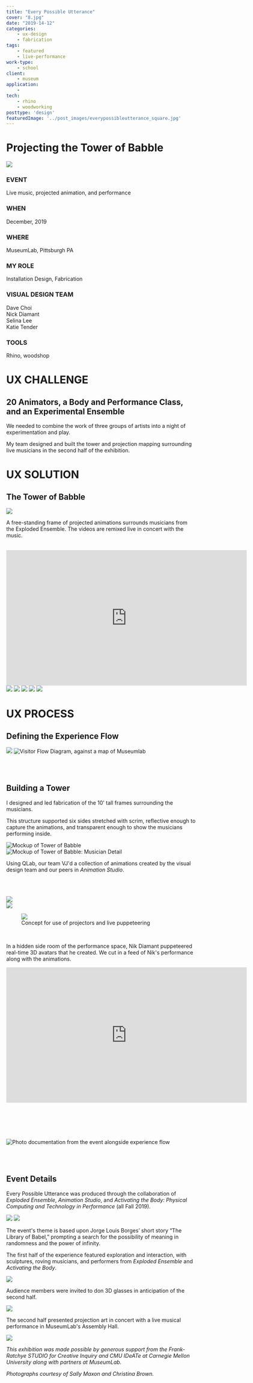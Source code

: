 ```yaml
---
title: "Every Possible Utterance"
cover: "8.jpg"
date: "2019-14-12"
categories:
    - ux-design
    - fabrication
tags:
    - featured
    - live-performance
work-type:
    - school
client:
    - museum
application:
    -
tech:
    - rhino
    - woodworking
posttype: 'design'
featuredImage: '../post_images/everypossibleutterance_square.jpg'
---
```


# Projecting the Tower of Babble

<cover-img>

<img src="../post_images/everypossibleutterance/overview.jpg">

</cover-img>

<design-meta>

### EVENT

Live music, projected animation, and performance 

### WHEN

December, 2019

### WHERE

MuseumLab, Pittsburgh PA

### MY ROLE

Installation Design, Fabrication

### VISUAL DESIGN TEAM

Dave Choi\
Nick Diamant\
Selina Lee\
Katie Tender

### TOOLS

Rhino, woodshop

</design-meta>

<grid-container>

# UX CHALLENGE

## 20 Animators, a Body and Performance Class, and an Experimental Ensemble

We needed to combine the work of three groups of artists into a night of experimentation and play.

My team designed and built the tower and projection mapping surrounding live musicians in the second half of the exhibition.

# UX SOLUTION

## The Tower of Babble

<img src="../post_images/everypossibleutterance/overview2.jpg">

<br>

A free-standing frame of projected animations surrounds musicians from the Exploded Ensemble. The videos are remixed live in concert with the music.

<br>

<iframe title="vimeo-player" src="https://player.vimeo.com/video/588497528?h=4aa4a66aa2" width="640" height="360" frameborder="0" allowfullscreen></iframe>

<br>

<img src="../post_images/everypossibleutterance/audience1.jpg">

<img src="../post_images/everypossibleutterance/musician1.jpg">



<img src="../post_images/everypossibleutterance/overview3.jpg">

<img src="../post_images/everypossibleutterance/red.jpg">

<img src="../post_images/everypossibleutterance/purple.jpg">

# UX PROCESS

## Defining the Experience Flow

<img src="../post_images/everypossibleutterance/visitor-flow-black.jpg">

<img src="../post_images/everypossibleutterance/visitor-flow-map-black.jpg" title="Visitor Flow Diagram, against a map of Museumlab">

<br><br>

## Building a Tower

I designed and led fabrication of the 10' tall frames surrounding the musicians.

This structure supported six sides stretched with scrim, reflective enough to capture the animations, and transparent enough to show the musicians performing inside.

<img src="../post_images/everypossibleutterance/assembly-hall-mockup.jpg" title="Mockup of Tower of Babble">

<img src="../post_images/everypossibleutterance/musician-closeup.jpg" title="Mockup of Tower of Babble: Musician Detail">

Using QLab, our team VJ'd a collection of animations created by the visual design team and our peers in *Animation Studio*.

<br><br>

<img src="../post_images/everypossibleutterance/render_combined-black.jpg">

<br>

<img src="../post_images/everypossibleutterance/projectors-mockup-black.jpg">

<figure>
<img src="../post_images/everypossibleutterance/limbo-excerpt.gif">
<figcaption>Concept for use of projectors and live puppeteering</figcaption>
</figure>

<br>

In a hidden side room of the performance space, Nik Diamant puppeteered real-time 3D avatars that he created. We cut in a feed of Nik's performance along with the animations.


<iframe title="vimeo-player" src="https://player.vimeo.com/video/588493208?h=7f2d47b5e9" width="640" height="360" frameborder="0" allowfullscreen></iframe>

<br><br><br><br>

<img src="../post_images/everypossibleutterance/visitor-flow-map-photos-black.jpg" title="Photo documentation from the event alongside experience flow">

<br><br>

## Event Details

Every Possible Utterance was produced through the collaboration of *Exploded Ensemble*, *Animation Studio*, and *Activating the Body: Physical Computing and Technology in Performance* (all Fall 2019).

<img src="../post_images/everypossibleutterance/epu1.jpg">

<img src="../post_images/everypossibleutterance/epu2.jpg">

The event's theme is based upon Jorge Louis Borges’ short story “The Library of Babel,” prompting a search for the possibility of meaning in randomness and the power of infinity.

The first half of the experience featured exploration and interaction, with sculptures, roving musicians, and performers from *Exploded Ensemble* and *Activating the Body*.

<img src="../post_images/everypossibleutterance/epu3.jpg">

Audience members were invited to don 3D glasses in anticipation of the second half.

<img src="../post_images/everypossibleutterance/playbill.jpg">

The second half presented projection art in concert with a live musical performance in MuseumLab's Assembly Hall.

<img src="../post_images/everypossibleutterance/halo.jpg">

*This exhibition was made possible by generous support from the Frank-Ratchye STUDIO for Creative Inquiry and CMU IDeATe at Carnegie Mellon University along with partners at MuseumLab.*

*Photographs courtesy of Sally Maxon and Christina Brown.*

</grid-container>